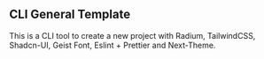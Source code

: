 ## CLI General Template

This is a CLI tool to create a new project with Radium, TailwindCSS, Shadcn-UI, Geist Font, Eslint + Prettier and Next-Theme.
